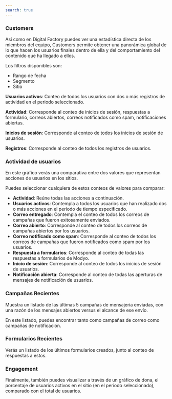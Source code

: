 ```yaml
---
search: true
---
```


### Customers

Así como en Digital Factory puedes ver una estadística directa de los miembros del equipo, Customers permite obtener una panorámica global de lo que hacen los usuarios finales dentro de ella y del comportamiento del contenido que ha llegado a ellos.

Los filtros disponibles son:

- Rango de fecha
- Segmento
- Sitio

**Usuarios activos**: Conteo de todos los usuarios con dos o más registros de actividad en el periodo seleccionado.

**Actividad**: Corresponde al conteo de inicios de sesión, respuestas a formulario, correos abiertos, correos notificados como spam, notificaciones abiertas.

**Inicios de sesión**: Corresponde al conteo de todos los inicios de sesión de usuarios.

**Registros**: Corresponde al conteo de todos los registros de usuarios.

### Actividad de usuarios

En este gráfico verás una comparativa entre dos valores que representan acciones de usuarios en los sitios.

Puedes seleccionar cualquiera de estos conteos de valores para comparar:

- **Actividad**: Reúne todas las acciones a continuación.
- **Usuarios activos**: Contempla a todos los usuarios que han realizado dos o más acciones en el periodo de tiempo especificado.
- **Correo entregado**: Contempla el conteo de todos los correos de campañas que fueron exitosamente enviados.
- **Correo abierto**: Corresponde al conteo de todos los correos de campañas abiertos por los usuarios.
- **Correo notificado como spam**: Corresponde al conteo de todos los correos de campañas que fueron notificados como spam por los usuarios.
- **Respuesta a formularios**: Corresponde al conteo de todas las respuestas a formularios de Modyo.
- **Inicio de sesión**: Corresponde al conteo de todos los inicios de sesión de usuarios.
- **Notificación abierta**: Corresponde al conteo de todas las aperturas de mensajes de notificación de usuarios.

### Campañas Recientes

Muestra un listado de las últimas 5 campañas de mensajería enviadas, con una razón de los mensajes abiertos versus el alcance de ese envío.

En este listado, puedes encontrar tanto como campañas de correo como campañas de notificación.

### Formularios Recientes

Verás un listado de los últimos formularios creados, junto al conteo de respuestas a estos.

### Engagement

Finalmente, también puedes visualizar a través de un gráfico de dona, el porcentaje de usuarios activos en el sitio (en el periodo seleccionado), comparado con el total de usuarios.
